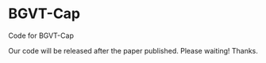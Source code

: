 # BGVT-Cap
Code for BGVT-Cap

Our code will be released after the paper published. Please waiting! Thanks.

